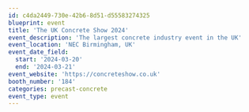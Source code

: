 ```yaml
---
id: c4da2449-730e-42b6-8d51-d55583274325
blueprint: event
title: 'The UK Concrete Show 2024'
event_description: 'The largest concrete industry event in the UK'
event_location: 'NEC Birmingham, UK'
event_date_field:
  start: '2024-03-20'
  end: '2024-03-21'
event_website: 'https://concreteshow.co.uk'
booth_number: '184'
categories: precast-concrete
event_type: event
---
```

